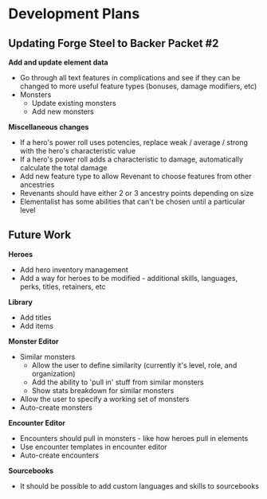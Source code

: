 # Development Plans

## Updating Forge Steel to Backer Packet #2

**Add and update element data**

* Go through all text features in complications and see if they can be changed to more useful feature types (bonuses, damage modifiers, etc)
* Monsters
  * Update existing monsters
  * Add new monsters

**Miscellaneous changes**

* If a hero's power roll uses potencies, replace weak / average / strong with the hero's characteristic value
* If a hero's power roll adds a characteristic to damage, automatically calculate the total damage
* Add new feature type to allow Revenant to choose features from other ancestries
* Revenants should have either 2 or 3 ancestry points depending on size
* Elementalist has some abilities that can't be chosen until a particular level

## Future Work

**Heroes**

* Add hero inventory management
* Add a way for heroes to be modified - additional skills, languages, perks, titles, retainers, etc

**Library**

* Add titles
* Add items

**Monster Editor**

* Similar monsters
  * Allow the user to define similarity (currently it's level, role, and organization)
  * Add the ability to 'pull in' stuff from similar monsters
  * Show stats breakdown for similar monsters
* Allow the user to specify a working set of monsters
* Auto-create monsters

**Encounter Editor**

* Encounters should pull in monsters - like how heroes pull in elements
* Use encounter templates in encounter editor
* Auto-create encounters

**Sourcebooks**

* It should be possible to add custom languages and skills to sourcebooks
